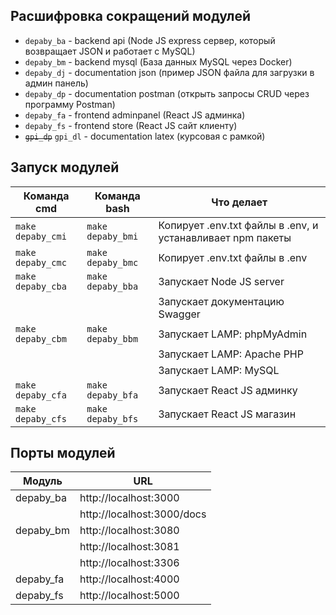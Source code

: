 ## Расшифровка сокращений модулей

- `depaby_ba` - backend api (Node JS express сервер, который возвращает JSON и работает с MySQL)
- `depaby_bm` - backend mysql (База данных MySQL через Docker)
- `depaby_dj` - documentation json (пример JSON файла для загрузки в админ панель)
- `depaby_dp` - documentation postman (открыть запросы CRUD через программу Postman)
- `depaby_fa` - frontend adminpanel (React JS админка)
- `depaby_fs` - frontend store (React JS сайт клиенту)
- ~~`gpi_dp`~~ `gpi_dl` - documentation latex (курсовая с рамкой)

## Запуск модулей
| Команда cmd       | Команда bash      | Что делает                                                 |
| ----------------- | ----------------- | ---------------------------------------------------------- |
| `make depaby_cmi` | `make depaby_bmi` | Копирует .env.txt файлы в .env, и устанавливает npm пакеты |
| `make depaby_cmc` | `make depaby_bmc` | Копирует .env.txt файлы в .env                             |
| `make depaby_cba` | `make depaby_bba` | Запускает Node JS server                                   |
|                   |                   | Запускает документацию Swagger                             |
| `make depaby_cbm` | `make depaby_bbm` | Запускает LAMP: phpMyAdmin                                 |
|                   |                   | Запускает LAMP: Apache PHP                                 |
|                   |                   | Запускает LAMP: MySQL                                      |
| `make depaby_cfa` | `make depaby_bfa` | Запускает React JS админку                                 |
| `make depaby_cfs` | `make depaby_bfs` | Запускает React JS магазин                                 |

## Порты модулей
| Модуль    | URL                        |
| --------- | -------------------------- |
| depaby_ba | http://localhost:3000      |
|           | http://localhost:3000/docs |
| depaby_bm | http://localhost:3080      |
|           | http://localhost:3081      |
|           | http://localhost:3306      |
| depaby_fa | http://localhost:4000      |
| depaby_fs | http://localhost:5000      |
